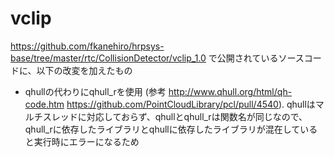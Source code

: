 # vclip

https://github.com/fkanehiro/hrpsys-base/tree/master/rtc/CollisionDetector/vclip_1.0 で公開されているソースコードに、以下の改変を加えたもの

- qhullの代わりにqhull_rを使用 (参考 http://www.qhull.org/html/qh-code.htm https://github.com/PointCloudLibrary/pcl/pull/4540). qhullはマルチスレッドに対応しておらず、qhullとqhull_rは関数名が同じなので、qhull_rに依存したライブラリとqhullに依存したライブラリが混在していると実行時にエラーになるため